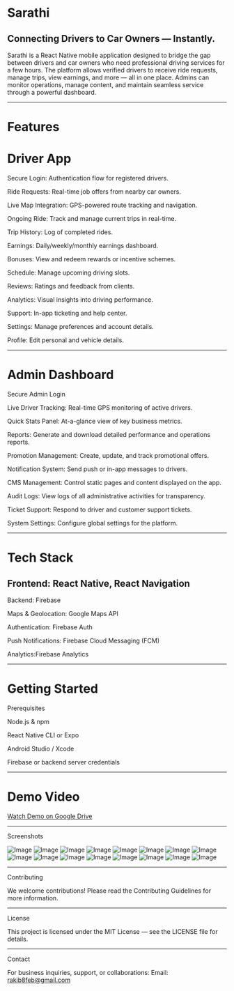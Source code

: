 # Sarathi

## Connecting Drivers to Car Owners — Instantly.

Sarathi is a React Native mobile application designed to bridge the gap between drivers and car owners who need professional driving services for a few hours. The platform allows verified drivers to receive ride requests, manage trips, view earnings, and more — all in one place. Admins can monitor operations, manage content, and maintain seamless service through a powerful dashboard.


---

# Features

# Driver App

Secure Login: Authentication flow for registered drivers.

Ride Requests: Real-time job offers from nearby car owners.

Live Map Integration: GPS-powered route tracking and navigation.

Ongoing Ride: Track and manage current trips in real-time.

Trip History: Log of completed rides.

Earnings: Daily/weekly/monthly earnings dashboard.

Bonuses: View and redeem rewards or incentive schemes.

Schedule: Manage upcoming driving slots.

Reviews: Ratings and feedback from clients.

Analytics: Visual insights into driving performance.

Support: In-app ticketing and help center.

Settings: Manage preferences and account details.

Profile: Edit personal and vehicle details.



---

# Admin Dashboard

Secure Admin Login

Live Driver Tracking: Real-time GPS monitoring of active drivers.

Quick Stats Panel: At-a-glance view of key business metrics.

Reports: Generate and download detailed performance and operations reports.

Promotion Management: Create, update, and track promotional offers.

Notification System: Send push or in-app messages to drivers.

CMS Management: Control static pages and content displayed on the app.

Audit Logs: View logs of all administrative activities for transparency.

Ticket Support: Respond to driver and customer support tickets.

System Settings: Configure global settings for the platform.



---

# Tech Stack

## Frontend: React Native, React Navigation

Backend: Firebase

Maps & Geolocation: Google Maps API

Authentication: Firebase Auth

Push Notifications: Firebase Cloud Messaging (FCM)

Analytics:Firebase Analytics



---

# Getting Started

Prerequisites

Node.js & npm

React Native CLI or Expo

Android Studio / Xcode

Firebase or backend server credentials

---
# Demo Video

[Watch Demo on Google Drive](https://drive.google.com/file/d/your_file_id/view)


---

Screenshots

![Image](https://github.com/user-attachments/assets/abef3cae-9b24-4e9e-a8dd-c716fa9c2fd8)
![Image](https://github.com/user-attachments/assets/1f4a66ab-03be-45a2-81c2-0cc0af3b8320)
![Image](https://github.com/user-attachments/assets/64f9c87a-023b-4d24-986a-a1e931c14a63)
![Image](https://github.com/user-attachments/assets/8e0aab3b-a257-4f6e-889b-b22034a9fc15)
![Image](https://github.com/user-attachments/assets/68eac943-5a58-41cd-bfa9-fc6e454f8b9d)
![Image](https://github.com/user-attachments/assets/02100d28-d806-450c-87d2-b2090d33fee5)
![Image](https://github.com/user-attachments/assets/96e6ea92-0c0c-48f9-8c7d-06afc0cf1694)
![Image](https://github.com/user-attachments/assets/50edf525-1911-4259-861e-95da83223bc4)
![Image](https://github.com/user-attachments/assets/84e501ad-3880-4cc9-b18d-aedd523ed839)
![Image](https://github.com/user-attachments/assets/465a932d-7135-4041-afce-4d5cf5f8258f)
![Image](https://github.com/user-attachments/assets/b39ae33e-0244-436e-9a04-678c47d59472)
![Image](https://github.com/user-attachments/assets/857a508d-f7b0-4c98-95c3-72e6c3a7ad61)
![Image](https://github.com/user-attachments/assets/ef71cc64-ac8c-4ebf-80b6-3ba4676e7829)
![Image](https://github.com/user-attachments/assets/9e9ef135-b356-479c-aa2f-8d0aca28125c)
![Image](https://github.com/user-attachments/assets/06339108-ffae-4d4e-9269-9b686d10b4f3)
![Image](https://github.com/user-attachments/assets/fdc954bd-5791-4b9d-b07b-a1c1fa0403fb)


---

Contributing

We welcome contributions! Please read the Contributing Guidelines for more information.


---

License

This project is licensed under the MIT License — see the LICENSE file for details.


---

Contact

For business inquiries, support, or collaborations:
Email: rakib8feb@gmail.com
